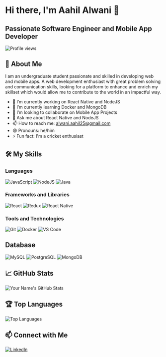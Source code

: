 # Hi there, I'm Aahil Alwani 👋
## Passionate Software Engineer and Mobile App Developer

![Profile views](https://gpvc.arturio.dev/aahilalwani25)

## 🚀 About Me

I am an undergraduate student passionate and skilled in developing web and mobile apps. A web development enthusiast with great
problem solving and communication skills, looking for a platform to enhance and enrich my skillset which would allow me to contribute
to the world in an impactful way. 

- 🔭 I’m currently working on React Native and NodeJS
- 🌱 I’m currently learning Docker and MongoDB
- 👯 I’m looking to collaborate on Mobile App Projects
- 💬 Ask me about React Native and NodeJS 
- 📫 How to reach me: alwani.aahil25@gmail.com
- 😄 Pronouns: he/him
- ⚡ Fun fact: I'm a cricket enthusiast

## 🛠️ My Skills

### Languages
![JavaScript](https://img.shields.io/badge/-JavaScript-black?style=flat-square&logo=javascript)
![NodeJS](https://img.shields.io/badge/-Nodejs-black?style=flat-square&logo=nodedotjs)
![Java](https://img.shields.io/badge/-Java-black?style=flat-square&logo=java)

### Frameworks and Libraries
![React](https://img.shields.io/badge/-React-black?style=flat-square&logo=react)
![Redux](https://img.shields.io/badge/-Redux-black?style=flat-square&logo=redux)
![React Native](https://img.shields.io/badge/-React%20Native-black?style=flat-square&logo=react)

### Tools and Technologies
![Git](https://img.shields.io/badge/-Git-black?style=flat-square&logo=git)
![Docker](https://img.shields.io/badge/-Docker-black?style=flat-square&logo=docker)
![VS Code](https://img.shields.io/badge/-VS%20Code-black?style=flat-square&logo=visual-studio-code)

## Database
![MySQL](https://img.shields.io/badge/-MySQL-black?style=flat-square&logo=mysql)
![PostgreSQL](https://img.shields.io/badge/-PostgreSQL-black?style=flat-square&logo=postgresql)
![MongoDB](https://img.shields.io/badge/-MongoDB-black?style=flat-square&logo=mongodb)

## 📈 GitHub Stats

![Your Name's GitHub Stats](https://github-readme-stats.vercel.app/api?username=aahilalwani25&show_icons=true&theme=radical)

## 🏆 Top Languages

![Top Languages](https://github-readme-stats.vercel.app/api/top-langs/?username=aahilalwani25&layout=compact&theme=radical)

## 📫 Connect with Me

[![LinkedIn](https://img.shields.io/badge/-LinkedIn-black?style=flat-square&logo=linkedin)](www.linkedin.com/in/aahil-alwani-55b920231)

<!--## 💼 My Projects

### [Project 1 Name](https://github.com/[your-username]/[project-1])
Description of project 1.

### [Project 2 Name](https://github.com/[your-username]/[project-2])
Description of project 2.

### [Project 3 Name](https://github.com/[your-username]/[project-3])
Description of project 3.
-->

